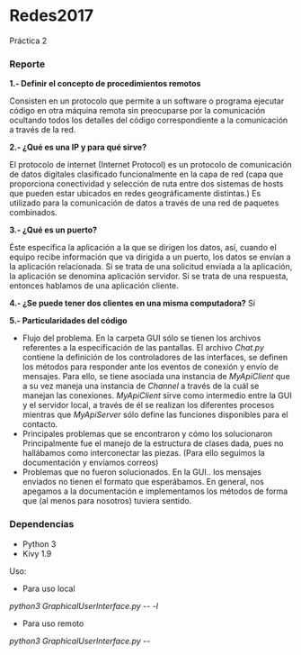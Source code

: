 # Redes2017

Práctica 2

### Reporte

**1.- Definir el concepto de procedimientos remotos**

Consisten en un protocolo que permite a un software o programa ejecutar código en otra máquina remota sin preocuparse por la comunicación ocultando todos los detalles del código correspondiente a la comunicación a través de la red.

**2.- ¿Qué es una IP y para qué sirve?**

El protocolo de internet (Internet Protocol) es un protocolo de comunicación de datos digitales clasificado funcionalmente en la capa de red (capa que proporciona conectividad y selección de ruta entre dos sistemas de hosts que pueden estar ubicados en redes geográficamente distintas.)
Es utilizado para la comunicación de datos a través de una red de paquetes combinados.

**3.- ¿Qué es un puerto?**

Éste especifica la aplicación a la que se dirigen los datos, así, cuando el equipo recibe información que va dirigida a un puerto, los datos se envían a la aplicación relacionada. Si se trata de una solicitud enviada a la aplicación, la aplicación se denomina aplicación servidor. Si se trata de una respuesta, entonces hablamos de una aplicación cliente.

**4.- ¿Se puede tener dos clientes en una misma computadora?**
Sí

**5.- Particularidades del código**
* Flujo del problema.
  En la carpeta GUI sólo se tienen los archivos referentes a la especificación de las pantallas.
  El archivo *Chat.py* contiene la definición de los controladores de las interfaces, se definen los métodos para responder ante los eventos de conexión y envío de mensajes. Para ello, se tiene asociada una instancia de *MyApiClient* que a su vez maneja una instancia de *Channel* a través de la cuál se manejan las conexiones.
  *MyApiClient* sirve como intermedio entre la GUI y el servidor local, a través de él se realizan los diferentes procesos mientras que *MyApiServer* sólo define las funciones disponibles para el contacto.
* Principales problemas que se encontraron y cómo los solucionaron
  Principalmente fue el manejo de la estructura de clases dada, pues no hallábamos como interconectar las piezas. (Para ello seguimos la documentación y envíamos correos)
* Problemas que no fueron solucionados.
  En la GUI.. los mensajes enviados no tienen el formato que esperábamos. En general, nos apegamos  a la documentación e implementamos los métodos de forma que (al menos para nosotros) tuviera sentido.

### Dependencias
* Python 3
* Kivy 1.9

Uso:

* Para uso local

*python3 GraphicalUserInterface.py -- -l* 

* Para uso remoto

*python3 GraphicalUserInterface.py --*
